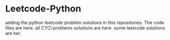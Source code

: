 # Leetcode-Python
adding the python leetcode problem solutions in this repositories. 
The code files are here.
all CTCI problems solutions are here.
some leetcode solutions are her.
















































































































































































































































































































































































































































































































































